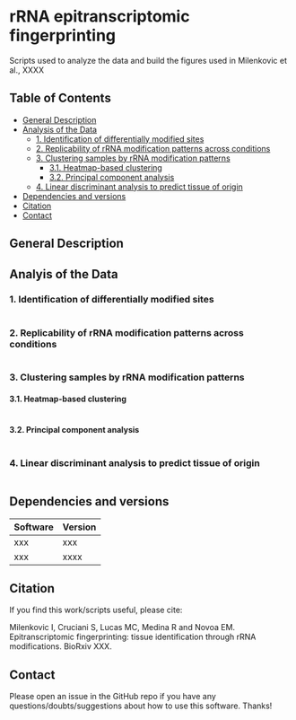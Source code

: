 # rRNA epitranscriptomic fingerprinting
Scripts used to analyze the data and build the figures used in Milenkovic et al., XXXX

## Table of Contents  
- [General Description](#General-description)
- [Analysis of the Data](#Analysis-of-the-data)
  - [1. Identification of differentially modified sites](#1-identification-of-differentially-modified-sites)
  - [2. Replicability of rRNA modification patterns across conditions](#2-replicability-of-rrna-modification-patterns-across-conditions)
  - [3. Clustering samples by rRNA modification patterns](#3-clustering-samples-by-rrna-modification-patterns)
    - [3.1. Heatmap-based clustering](#3.1-heatmap-based-clustering)
    - [3.2. Principal component analysis](#3.2-principal-component-analysis)
  - [4. Linear discriminant analysis to predict tissue of origin](#4-linear-discriminant-analysis-to-predict-tissue-of-origin)
- [Dependencies and versions](#Dependencies-and-versions)
- [Citation](#Citation) 
- [Contact](#Contact) 


## General Description

## Analyis of the Data

### 1. Identification of differentially modified sites

```
```
### 2. Replicability of rRNA modification patterns across conditions

```
```
### 3. Clustering samples by rRNA modification patterns

#### 3.1. Heatmap-based clustering

```
```
#### 3.2. Principal component analysis


```
```
### 4. Linear discriminant analysis to predict tissue of origin

```
```


## Dependencies and versions

Software | Version 
--- | ---
xxx | xxx
xxx | xxxx

## Citation

If you find this work/scripts useful, please cite: 

Milenkovic I, Cruciani S, Lucas MC, Medina R and Novoa EM. Epitranscriptomic fingerprinting: tissue identification through rRNA modifications. BioRxiv XXX. 

## Contact

Please open an issue in the GitHub repo if you have any questions/doubts/suggestions about how to use this software. Thanks!
